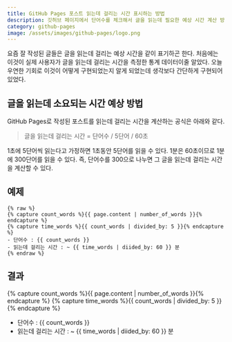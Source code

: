 ```yaml
---
title: GitHub Pages 포스트 읽는데 걸리는 시간 표시하는 방법
description: 깃허브 페이지에서 단어수를 체크해서 글을 읽는데 필요한 예상 시간 계산 방법
category: github-pages
image: /assets/images/github-pages/logo.png
---
```


요즘 잘 작성된 글들은 글을 읽는데 걸리는 예상 시간을 같이 표기하곤 한다. 
처음에는 이것이 실제 사용자가 글을 읽는데 걸리는 시간을 측정한 통계 데이터이줄 알았다. 
오늘 우연한 기회로 이것이 어떻게 구현되었는지 알게 되었는데 생각보다 간단하게 구현되어 있었다. 

글을 읽는데 소요되는 시간 예상 방법
---

GitHub Pages로 작성된 포스트를 읽는데 걸리는 시간을 계산하는 공식은 아래와 같다. 

> 글을 읽는데 걸리는 시간 = 단어수 / 5단어 / 60초

1초에 5단어씩 읽는다고 가정하면 1초동안 5단어를 읽을 수 있다. 
1분은 60초이므로 1분에 300단어를 읽을 수 있다. 
즉, 단어수를 300으로 나누면 그 글을 읽는데 걸리는 시간을 계산할 수 있다. 


예제
--- 

```
{% raw %}
{% capture count_words %}{{ page.content | number_of_words }}{% endcapture %}
{% capture time_words %}{{ count_words | divided_by: 5 }}{% endcapture %}
- 단어수 : {{ count_words }}
- 읽는데 걸리는 시간 : ~ {{ time_words | diided_by: 60 }} 분
{% endraw %}
```

결과
---

{% capture count_words %}{{ page.content | number_of_words }}{% endcapture %}
{% capture time_words %}{{ count_words | divided_by: 5 }}{% endcapture %}
- 단어수 : {{ count_words }}
- 읽는데 걸리는 시간 : ~ {{ time_words | diided_by: 60 }} 분